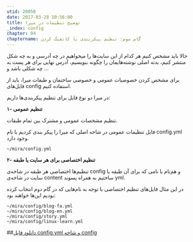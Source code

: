 ```yaml
---
utid: 20050
date: 2017-03-28 10:56:00
title: توضیح تنظیمات در میرا
_index: config
chapter: 04
chaptername: گام سوم: تنظیم پیکربندی یا کانفیگ کردن
---
```

حالا باید مشخص کنیم هر کدام از این سایت‌ها را میخواهیم در چه آدرسی و به چه شکل منتشر کنیم، بدنه اصلی نوشته‌هایمان را چگونه بنویسیم، آدرس نهایی برای هر پست به چه شکلی باشد و …

برای مشخص کردن خصوصیات عمومی و خصوصی ساختمان و طبقات میرا، باید از فایل‌های config استفاده کنیم.

در میرا دو نوع فایل برای تنظیم پیکربندی‌ها داریم:

**۱- تنظیم عمومی**

تنظیم مشخصات عمومی و مشترک بین تمام طبقات.

فایل تنظیمات عمومی در شاخه اصلی که میرا را پیکر بندی کردیم با نام config.yml وجود دارد.

	~/mira/config.yml

**۲- تنظیم اختصاصی برای هر سایت یا طبقه**

تنظیم‌ها اختصاصی هر طبقه در شاخه‌ی config و هم‌نام با نامی که برای آن طبقه یا سایت در شاخه‌ی content ساختیم به همراه پسوند yml.

در این مثال فایل‌های تنظیم اختصاصی با توجه به نام‌هایی که در گام دوم انتخاب کرده بودیم این‌ها خواهند بود:

	~/mira/config/blog-fa.yml
	~/mira/config/blog-en.yml
	~/mira/config/story.yml
	~/mira/config/linux-learn.yml

##[دانلود فایل config.yml و شاخه config](https://raw.githubusercontent.com/miraxy/sample/master/config.zip)
